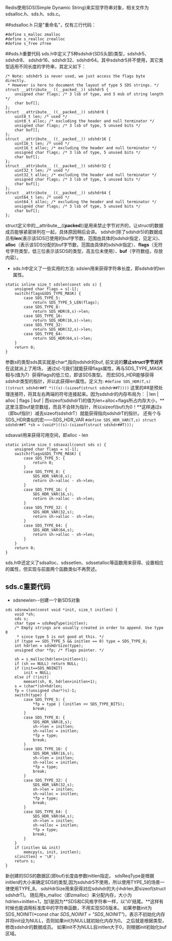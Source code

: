 Redis使用SDS(Simple Dynamic String)来实现字符串对象，相关文件为sdsalloc.h、sds.h、sds.c。

##sdsalloc.h
只是"重命名"，仅有三行代码：
```
#define s_malloc zmalloc
#define s_realloc zrealloc
#define s_free zfree
```

##sds.h重要代码
sds.h中定义了5种sdshdr(SDS头部)类型，sdshdr5、sdshdr8、
sdshdr16、sdshdr32、sdshdr64。其中sdshdr5并不使用，其它类型适用不同长度的字符串，其定义如下：
```
/* Note: sdshdr5 is never used, we just access the flags byte directly.
 * However is here to document the layout of type 5 SDS strings. */
struct __attribute__ ((__packed__)) sdshdr5 {
    unsigned char flags; /* 3 lsb of type, and 5 msb of string length */
    char buf[];
};
struct __attribute__ ((__packed__)) sdshdr8 {
    uint8_t len; /* used */
    uint8_t alloc; /* excluding the header and null terminator */
    unsigned char flags; /* 3 lsb of type, 5 unused bits */
    char buf[];
};
struct __attribute__ ((__packed__)) sdshdr16 {
    uint16_t len; /* used */
    uint16_t alloc; /* excluding the header and null terminator */
    unsigned char flags; /* 3 lsb of type, 5 unused bits */
    char buf[];
};
struct __attribute__ ((__packed__)) sdshdr32 {
    uint32_t len; /* used */
    uint32_t alloc; /* excluding the header and null terminator */
    unsigned char flags; /* 3 lsb of type, 5 unused bits */
    char buf[];
};
struct __attribute__ ((__packed__)) sdshdr64 {
    uint64_t len; /* used */
    uint64_t alloc; /* excluding the header and null terminator */
    unsigned char flags; /* 3 lsb of type, 5 unused bits */
    char buf[];
};
```
struct定义中的__attribute__((__packed__))是用来禁止字节对齐的，让struct的数据成员能够紧密排列在一起，具体原因稍后会讲。
sdshdr(除了sdshdr5)的数据成员有**len**(表示该SDS已使用的buf字节数，范围由具体的sdshdr指定，见定义)、**alloc**（表示该SDS分配的buf字节数，范围由具体的sdshdr指定）、**flags**（无符号字符类型，低三位表示该SDS的类型，高五位未使用）、**buf**（字符数组，存放内容）。
* sds.h中定义了一些实用的方法:
    sdslen用来获得字符串长度，即sdshdr的len属性。
```
static inline size_t sdslen(const sds s) {
    unsigned char flags = s[-1];
    switch(flags&SDS_TYPE_MASK) {
        case SDS_TYPE_5:
            return SDS_TYPE_5_LEN(flags);
        case SDS_TYPE_8:
            return SDS_HDR(8,s)->len;
        case SDS_TYPE_16:
            return SDS_HDR(16,s)->len;
        case SDS_TYPE_32:
            return SDS_HDR(32,s)->len;
        case SDS_TYPE_64:
            return SDS_HDR(64,s)->len;
    }
    return 0;
}
```
参数s的类型sds其实就是char\*,指向sdshdr的buf, 前文说的**禁止struct字节对齐**在这就派上了用场，
通过s[-1]我们就能获得flags属性，再与SDS_TYPE_MASK相与(值为7）获得flags的低三位，即该SDS类型。
而宏SDS_HDR能够获得sdshdr类型的指针，并以此获得len属性。定义为:
 `#define SDS_HDR(T,s) ((struct sdshdr##T *)((s)-(sizeof(struct sdshdr##T))))`
这里的##是预处理连接符，将其左右两端的符号连接起来。因为sdshdr的内存布局为：
                   | len | alloc | flags | buf |
而sizeof(sdshdrT)的值为len+alloc+flags所占内存大小，**这里注意buf是空数组，而且不会转为指针，所以sizeof(buf)为0！**这样通过s（即buf指针）减去sizeof(sdshdrT）就能获得指向sdshdrT的指针。
还有个与SDS_HDR类似的宏——SDS_HDR_VAR
`#define SDS_HDR_VAR(T,s) struct sdshdr##T *sh = (void*)((s)-(sizeof(struct sdshdr##T)));`

  sdsavail用来获得可用空间，即alloc - len
```
static inline size_t sdsavail(const sds s) {
    unsigned char flags = s[-1];
    switch(flags&SDS_TYPE_MASK) {
        case SDS_TYPE_5: {
            return 0;
        }
        case SDS_TYPE_8: {
            SDS_HDR_VAR(8,s);
            return sh->alloc - sh->len;
        }
        case SDS_TYPE_16: {
            SDS_HDR_VAR(16,s);
            return sh->alloc - sh->len;
        }
        case SDS_TYPE_32: {
            SDS_HDR_VAR(32,s);
            return sh->alloc - sh->len;
        }
        case SDS_TYPE_64: {
            SDS_HDR_VAR(64,s);
            return sh->alloc - sh->len;
        }
    }
    return 0;
}
```
sds.h中还定义了sdsalloc、sdssetlen、sdssetalloc等函数用来获得、设置相应的属性，但实现与前面两个函数类似不再赘述。

## sds.c重要代码
* sdsnewlen--创建一个新SDS对象
```
sds sdsnewlen(const void *init, size_t initlen) {
    void *sh;
    sds s;
    char type = sdsReqType(initlen);
    /* Empty strings are usually created in order to append. Use type 8
     * since type 5 is not good at this. */
    if (type == SDS_TYPE_5 && initlen == 0) type = SDS_TYPE_8;
    int hdrlen = sdsHdrSize(type);
    unsigned char *fp; /* flags pointer. */

    sh = s_malloc(hdrlen+initlen+1);
    if (sh == NULL) return NULL;
    if (init==SDS_NOINIT)
        init = NULL;
    else if (!init)
        memset(sh, 0, hdrlen+initlen+1);
    s = (char*)sh+hdrlen;
    fp = ((unsigned char*)s)-1;
    switch(type) {
        case SDS_TYPE_5: {
            *fp = type | (initlen << SDS_TYPE_BITS);
            break;
        }
        case SDS_TYPE_8: {
            SDS_HDR_VAR(8,s);
            sh->len = initlen;
            sh->alloc = initlen;
            *fp = type;
            break;
        }
        case SDS_TYPE_16: {
            SDS_HDR_VAR(16,s);
            sh->len = initlen;
            sh->alloc = initlen;
            *fp = type;
            break;
        }
        case SDS_TYPE_32: {
            SDS_HDR_VAR(32,s);
            sh->len = initlen;
            sh->alloc = initlen;
            *fp = type;
            break;
        }
        case SDS_TYPE_64: {
            SDS_HDR_VAR(64,s);
            sh->len = initlen;
            sh->alloc = initlen;
            *fp = type;
            break;
        }
    }
    if (initlen && init)
        memcpy(s, init, initlen);
    s[initlen] = '\0';
    return s;
}
```
新创建的SDS的数据区(即buf)长度由参数initlen指定。 sdsReqType是根据initlen的大小来确定SDS的类型,因为sdshdr5不使用，所以使用TYPE_5的场景一律使用TYPE_8。 sdsHdrSize用来获得对应sdshdr的大小hdrlen,即sizeof(struct sdshdrT)。  随后用s_malloc（即zmalloc）来分配内存，大小为hdrlen+initlen+1，加1是因为**SDS和C风格字符串一样，以'\0'结尾。**这样有时候也能调用标准库中的字符串函数，不用实现SDS版本。  如果参数init为SDS_NOINIT(*const char *SDS_NOINIT = "SDS_NOINIT"*)，表示不初始化内存并将init设为NULL，否则如果init为NULL就初始化内存为0。  之后就是根据类型，修改sdshdr的数据成员。 如果init不为NULL且initlen大于0，则根据init初始化buf区域。